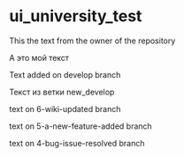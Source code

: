 # ui_university_test

This the text from the owner of the repository

А это мой текст

Text added on develop branch

Текст из ветки new_develop

text on 6-wiki-updated branch

text on 5-a-new-feature-added branch

text on 4-bug-issue-resolved branch

